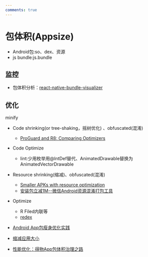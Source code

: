 ```yaml
---
comments: true
---
```


# 包体积(Appsize)


- Android包:so、dex、资源
- js bundle:js.bundle 


## 监控

- 包体积分析：[react-native-bundle-visualizer](https://github.com/IjzerenHein/react-native-bundle-visualizer)

## 优化
minify
- Code shrinking(or tree-shaking，摇树优化) 、obfuscated(混淆) 
   - [ProGuard and R8: Comparing Optimizers](https://www.guardsquare.com/blog/proguard-and-r8)
- Code Optimize 
   - lint:少用枚举用@IntDef替代、AnimatedDrawable替换为AnimatedVectorDrawable

- Resource shrinking(缩减)、obfuscated(混淆)
   - [Smaller APKs with resource optimization](https://jakewharton.com/smaller-apks-with-resource-optimization/)
   - [安装包立减1M--微信Android资源混淆打包工具](https://mp.weixin.qq.com/s?__biz=MzAwNDY1ODY2OQ==&mid=208135658&idx=1&sn=ac9bd6b4927e9e82f9fa14e396183a8f#rd)

- Optimize 
   - R Filed内联等
   - [redex](https://github.com/facebook/redex)

- [Android App包瘦身优化实践](https://tech.meituan.com/2017/04/07/android-shrink-overall-solution.html)
- [缩减应用大小](https://developer.android.com/topic/performance/reduce-apk-size?hl=zh-cn)
- [性能优化：得物App包体积治理之路](https://mp.weixin.qq.com/s/1aAgY4OPnZl650Q8vD3LNA)